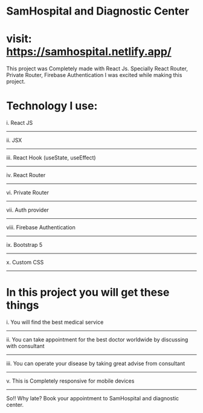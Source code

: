 # SamHospital and Diagnostic Center

# visit: https://samhospital.netlify.app/

This project was Completely made with React Js. Specially React Router, Private Router, Firebase Authentication I was excited while making this project.

# Technology I use:

i. React JS <br><hr>
ii. JSX <br><hr>
iii. React Hook (useState, useEffect) <br><hr>
iv. React Router <br><hr>
vi. Private Router <br><hr>
vii. Auth provider <br><hr>
viii. Firebase Authentication <br><hr>
ix. Bootstrap 5 <br><hr>
x. Custom CSS <br><hr>

# In this project you will get these things

i. You will find the best medical service <br><hr>
ii. You can take appointment for the best doctor worldwide by discussing with consultant<br><hr>
iii. You can operate your disease by taking great advise from consultant <br><hr>
v. This is Completely responsive for mobile devices <br><hr>

So!! Why late? Book your appointment to SamHospital and diagnostic center.
